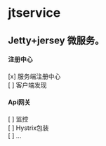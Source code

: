 # jtservice
## Jetty+jersey 微服务。
#### 注册中心
 [x] 服务端注册中心  
 [ ] 客户端发现  
#### Api网关
 [ ] 监控  
 [ ] Hystrix包装  
 [ ] ...
